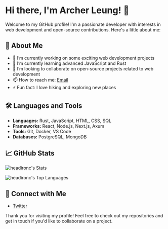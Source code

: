 # Hi there, I'm Archer Leung! 👋

Welcome to my GitHub profile! I'm a passionate developer with interests in web development and open-source contributions. Here's a little about me:

## 🚀 About Me

- 🔭 I’m currently working on some exciting web development projects
- 🌱 I’m currently learning advanced JavaScript and Rust
- 👯 I’m looking to collaborate on open-source projects related to web development
- 📫 How to reach me: [Email](mailto:dempsterleung@gmail.com)
- ⚡ Fun fact: I love hiking and exploring new places

## 🛠️ Languages and Tools

- **Languages:** Rust, JavaScript, HTML, CSS, SQL
- **Frameworks:** React, Node.js, Next.js, Axum
- **Tools:** Git, Docker, VS Code
- **Databases:** PostgreSQL, MongoDB

## 📈 GitHub Stats

![headironc's Stats](https://github-readme-stats.vercel.app/api?username=headironc&show_icons=true&hide_border=false&count_private=true)

![headironc's Top Languages](https://github-readme-stats.vercel.app/api/top-langs/?username=headironcshow_icons=true&hide_border=false&layout=compact)

## 🔗 Connect with Me

- [Twitter](https://twitter.com/ArcherLeung)

Thank you for visiting my profile! Feel free to check out my repositories and get in touch if you'd like to collaborate on a project.
